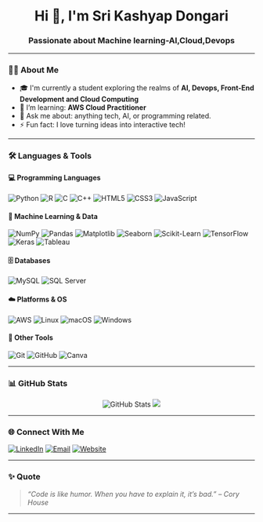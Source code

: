 
<h1 align="center">Hi 👋, I'm Sri Kashyap Dongari</h1>
<h3 align="center">Passionate about Machine learning-AI,Cloud,Devops</h3>

---

### 👨‍💻 About Me

- 🎓 I'm currently a student exploring the realms of **AI, Devops, Front-End Development and Cloud Computing**
- 🌱 I’m learning: **AWS Cloud Practitioner**
- 💬 Ask me about: anything tech, AI, or programming related.
- ⚡ Fun fact: I love turning ideas into interactive tech!

---

<h3>🛠️ Languages & Tools</h3>

<!-- 💻 Programming Languages -->
<h4>💻 Programming Languages</h4>
<p>
  <img src="https://img.shields.io/badge/Python-3776AB?style=for-the-badge&logo=python&logoColor=white" alt="Python" title="Python" />
  <img src="https://img.shields.io/badge/R-276DC3?style=for-the-badge&logo=r&logoColor=white" alt="R" title="R" />
  <img src="https://img.shields.io/badge/C-00599C?style=for-the-badge&logo=c&logoColor=white" alt="C" title="C" />
  <img src="https://img.shields.io/badge/C++-00599C?style=for-the-badge&logo=c%2b%2b&logoColor=white" alt="C++" title="C++" />
  <img src="https://img.shields.io/badge/HTML5-E34F26?style=for-the-badge&logo=html5&logoColor=white" alt="HTML5" title="HTML5" />
  <img src="https://img.shields.io/badge/CSS3-1572B6?style=for-the-badge&logo=css3&logoColor=white" alt="CSS3" title="CSS3" />
  <img src="https://img.shields.io/badge/JavaScript-F7DF1E?style=for-the-badge&logo=javascript&logoColor=black" alt="JavaScript" title="JavaScript" />
</p>

<!-- 🧠 ML / AI & Data -->
<h4>🧠 Machine Learning & Data</h4>
<p>
  <img src="https://img.shields.io/badge/NumPy-013243?style=for-the-badge&logo=numpy&logoColor=white" alt="NumPy" title="NumPy" />
  <img src="https://img.shields.io/badge/Pandas-150458?style=for-the-badge&logo=pandas&logoColor=white" alt="Pandas" title="Pandas" />
  <img src="https://img.shields.io/badge/Matplotlib-11557C?style=for-the-badge&logo=matplotlib&logoColor=white" alt="Matplotlib" title="Matplotlib" />
  <img src="https://img.shields.io/badge/Seaborn-5A7D9A?style=for-the-badge&logo=python&logoColor=white" alt="Seaborn" title="Seaborn" />
  <img src="https://img.shields.io/badge/Scikit--Learn-F7931E?style=for-the-badge&logo=scikit-learn&logoColor=white" alt="Scikit-Learn" title="Scikit-Learn" />
  <img src="https://img.shields.io/badge/TensorFlow-FF6F00?style=for-the-badge&logo=tensorflow&logoColor=white" alt="TensorFlow" title="TensorFlow" />
  <img src="https://img.shields.io/badge/Keras-D00000?style=for-the-badge&logo=keras&logoColor=white" alt="Keras" title="Keras" />
  <img src="https://img.shields.io/badge/Tableau-E97627?style=for-the-badge&logo=tableau&logoColor=white" alt="Tableau" title="Tableau" />
</p>

<!-- 🗄️ Databases -->
<h4>🗄️ Databases</h4>
<p>
  <img src="https://img.shields.io/badge/MySQL-4479A1?style=for-the-badge&logo=mysql&logoColor=white" alt="MySQL" title="MySQL" />
  <img src="https://img.shields.io/badge/Microsoft%20SQL%20Server-CC2927?style=for-the-badge&logo=microsoftsqlserver&logoColor=white" alt="SQL Server" title="SQL Server" />
</p>

<!-- ☁️ Platforms & OS -->
<h4>☁️ Platforms & OS</h4>
<p>
  <img src="https://img.shields.io/badge/AWS-232F3E?style=for-the-badge&logo=amazonaws&logoColor=white" alt="AWS" title="AWS" />
  <img src="https://img.shields.io/badge/Linux-FCC624?style=for-the-badge&logo=linux&logoColor=black" alt="Linux" title="Linux" />
  <img src="https://img.shields.io/badge/macOS-000000?style=for-the-badge&logo=apple&logoColor=white" alt="macOS" title="macOS" />
  <img src="https://img.shields.io/badge/Windows-0078D6?style=for-the-badge&logo=windows&logoColor=white" alt="Windows" title="Windows" />
</p>

<!-- 🎨 Other Tools -->
<h4>🎨 Other Tools</h4>
<p>
  <img src="https://img.shields.io/badge/Git-F05032?style=for-the-badge&logo=git&logoColor=white" alt="Git" title="Git" />
  <img src="https://img.shields.io/badge/GitHub-181717?style=for-the-badge&logo=github&logoColor=white" alt="GitHub" title="GitHub" />
  <img src="https://img.shields.io/badge/Canva-00C4CC?style=for-the-badge&logo=canva&logoColor=white" alt="Canva" title="Canva" />
</p>

---

### 📊 GitHub Stats

<p align="center">
  <img src="https://github-readme-stats.vercel.app/api?username=srikashyap24&show_icons=true&theme=tokyonight" alt="GitHub Stats" />
  <img src="https://github-readme-stats.vercel.app/api/top-langs/?username=srikashyap24&layout=compact&theme=tokyonight" />

</p>

---

### 🌐 Connect With Me

<p>
  <a href="https://www.linkedin.com/in/your-linkedin" target="_blank"><img alt="LinkedIn" src="https://img.shields.io/badge/-LinkedIn-blue?style=flat&logo=linkedin" /></a>
  <a href="mailto:your-email@example.com"><img alt="Email" src="https://img.shields.io/badge/-Email-red?style=flat&logo=gmail" /></a>
  <a href="https://your-portfolio.com" target="_blank"><img alt="Website" src="https://img.shields.io/badge/-Portfolio-000?style=flat&logo=google-chrome" /></a>
</p>

---

### ✨ Quote

> *“Code is like humor. When you have to explain it, it’s bad.” – Cory House*

---


<!--
**srikashyap24/srikashyap24** is a ✨ _special_ ✨ repository because its `README.md` (this file) appears on your GitHub profile.

Here are some ideas to get you started:

- 🔭 I’m currently working on ...
- 🌱 I’m currently learning ...
- 👯 I’m looking to collaborate on ...
- 🤔 I’m looking for help with ...
- 💬 Ask me about ...
- 📫 How to reach me: ...
- 😄 Pronouns: ...
- ⚡ Fun fact: ...
-->
